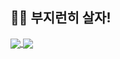 ## 👨‍💻 부지런히 살자!

<a href="https://github.com/Hyeon9mak">
  <img align="center" src="https://github-readme-stats.vercel.app/api?username=Hyeon9mak&show_icons=true&line_height=27&count_private=true&theme=gruvbox" />
</a>
<a href="https://github.com/Hyeon9mak">
  <img align="center" src="https://github-readme-stats.vercel.app/api/top-langs/?username=Hyeon9mak&theme=gruvbox&exclude_repo=Hyeon9mak.github.io&hide=html,JavaScript,SCSS,CSS&langs_count=3" />
</a>
<!--
**Hyeon9mak/Hyeon9mak** is a ✨ _special_ ✨ repository because its `README.md` (this file) appears on your GitHub profile.

Here are some ideas to get you started:

- 🔭 I’m currently working on ...
- 🌱 I’m currently learning ...
- 👯 I’m looking to collaborate on ...
- 🤔 I’m looking for help with ...
- 💬 Ask me about ...
- 📫 How to reach me: ...
- 😄 Pronouns: ...
- ⚡ Fun fact: ...
-->
